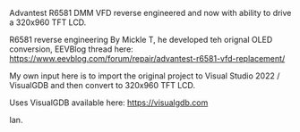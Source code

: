 Advantest R6581 DMM VFD reverse engineered and now with ability to drive a 320x960 TFT LCD.

R6581 reverse engineering By Mickle T, he developed teh orignal OLED conversion, EEVBlog thread here:
https://www.eevblog.com/forum/repair/advantest-r6581-vfd-replacement/

My own input here is to import the original project to Visual Studio 2022 / VisualGDB and then convert
to 320x960 TFT LCD.

Uses VisualGDB available here:
https://visualgdb.com

Ian.
